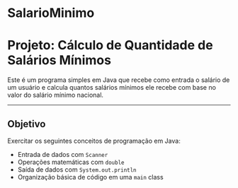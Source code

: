 # SalarioMinimo
# Projeto: Cálculo de Quantidade de Salários Mínimos

Este é um programa simples em Java que recebe como entrada o salário de um usuário e calcula quantos salários mínimos ele recebe com base no valor do salário mínimo nacional.

---

##  Objetivo

Exercitar os seguintes conceitos de programação em Java:

- Entrada de dados com `Scanner`
- Operações matemáticas com `double`
- Saída de dados com `System.out.println`
- Organização básica de código em uma `main` class
